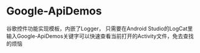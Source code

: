 # Google-ApiDemos
谷歌控件功能实现模板，内嵌了Logger，
只需要在Android Studio的LogCat里输入Google-ApiDemos关键字可以快速查看当前打开的Activity文件，免去查找的烦恼
